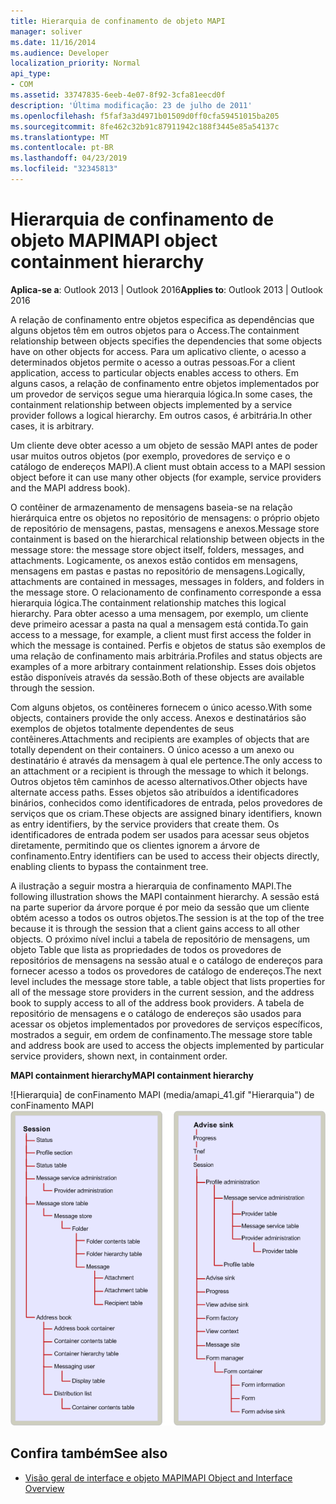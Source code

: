 ```yaml
---
title: Hierarquia de confinamento de objeto MAPI
manager: soliver
ms.date: 11/16/2014
ms.audience: Developer
localization_priority: Normal
api_type:
- COM
ms.assetid: 33747835-6eeb-4e07-8f92-3cfa81eecd0f
description: 'Última modificação: 23 de julho de 2011'
ms.openlocfilehash: f5faf3a3d4971b01509d0ff0cfa59451015ba205
ms.sourcegitcommit: 8fe462c32b91c87911942c188f3445e85a54137c
ms.translationtype: MT
ms.contentlocale: pt-BR
ms.lasthandoff: 04/23/2019
ms.locfileid: "32345813"
---
```

# <a name="mapi-object-containment-hierarchy"></a><span data-ttu-id="56a3c-103">Hierarquia de confinamento de objeto MAPI</span><span class="sxs-lookup"><span data-stu-id="56a3c-103">MAPI object containment hierarchy</span></span>
  
<span data-ttu-id="56a3c-104">**Aplica-se a**: Outlook 2013 | Outlook 2016</span><span class="sxs-lookup"><span data-stu-id="56a3c-104">**Applies to**: Outlook 2013 | Outlook 2016</span></span> 
  
<span data-ttu-id="56a3c-105">A relação de confinamento entre objetos especifica as dependências que alguns objetos têm em outros objetos para o Access.</span><span class="sxs-lookup"><span data-stu-id="56a3c-105">The containment relationship between objects specifies the dependencies that some objects have on other objects for access.</span></span> <span data-ttu-id="56a3c-106">Para um aplicativo cliente, o acesso a determinados objetos permite o acesso a outras pessoas.</span><span class="sxs-lookup"><span data-stu-id="56a3c-106">For a client application, access to particular objects enables access to others.</span></span> <span data-ttu-id="56a3c-107">Em alguns casos, a relação de confinamento entre objetos implementados por um provedor de serviços segue uma hierarquia lógica.</span><span class="sxs-lookup"><span data-stu-id="56a3c-107">In some cases, the containment relationship between objects implemented by a service provider follows a logical hierarchy.</span></span> <span data-ttu-id="56a3c-108">Em outros casos, é arbitrária.</span><span class="sxs-lookup"><span data-stu-id="56a3c-108">In other cases, it is arbitrary.</span></span> 
  
<span data-ttu-id="56a3c-109">Um cliente deve obter acesso a um objeto de sessão MAPI antes de poder usar muitos outros objetos (por exemplo, provedores de serviço e o catálogo de endereços MAPI).</span><span class="sxs-lookup"><span data-stu-id="56a3c-109">A client must obtain access to a MAPI session object before it can use many other objects (for example, service providers and the MAPI address book).</span></span>
  
<span data-ttu-id="56a3c-110">O contêiner de armazenamento de mensagens baseia-se na relação hierárquica entre os objetos no repositório de mensagens: o próprio objeto de repositório de mensagens, pastas, mensagens e anexos.</span><span class="sxs-lookup"><span data-stu-id="56a3c-110">Message store containment is based on the hierarchical relationship between objects in the message store: the message store object itself, folders, messages, and attachments.</span></span> <span data-ttu-id="56a3c-111">Logicamente, os anexos estão contidos em mensagens, mensagens em pastas e pastas no repositório de mensagens.</span><span class="sxs-lookup"><span data-stu-id="56a3c-111">Logically, attachments are contained in messages, messages in folders, and folders in the message store.</span></span> <span data-ttu-id="56a3c-112">O relacionamento de confinamento corresponde a essa hierarquia lógica.</span><span class="sxs-lookup"><span data-stu-id="56a3c-112">The containment relationship matches this logical hierarchy.</span></span> <span data-ttu-id="56a3c-113">Para obter acesso a uma mensagem, por exemplo, um cliente deve primeiro acessar a pasta na qual a mensagem está contida.</span><span class="sxs-lookup"><span data-stu-id="56a3c-113">To gain access to a message, for example, a client must first access the folder in which the message is contained.</span></span> <span data-ttu-id="56a3c-114">Perfis e objetos de status são exemplos de uma relação de confinamento mais arbitrária.</span><span class="sxs-lookup"><span data-stu-id="56a3c-114">Profiles and status objects are examples of a more arbitrary containment relationship.</span></span> <span data-ttu-id="56a3c-115">Esses dois objetos estão disponíveis através da sessão.</span><span class="sxs-lookup"><span data-stu-id="56a3c-115">Both of these objects are available through the session.</span></span> 
  
<span data-ttu-id="56a3c-116">Com alguns objetos, os contêineres fornecem o único acesso.</span><span class="sxs-lookup"><span data-stu-id="56a3c-116">With some objects, containers provide the only access.</span></span> <span data-ttu-id="56a3c-117">Anexos e destinatários são exemplos de objetos totalmente dependentes de seus contêineres.</span><span class="sxs-lookup"><span data-stu-id="56a3c-117">Attachments and recipients are examples of objects that are totally dependent on their containers.</span></span> <span data-ttu-id="56a3c-118">O único acesso a um anexo ou destinatário é através da mensagem à qual ele pertence.</span><span class="sxs-lookup"><span data-stu-id="56a3c-118">The only access to an attachment or a recipient is through the message to which it belongs.</span></span> <span data-ttu-id="56a3c-119">Outros objetos têm caminhos de acesso alternativos.</span><span class="sxs-lookup"><span data-stu-id="56a3c-119">Other objects have alternate access paths.</span></span> <span data-ttu-id="56a3c-120">Esses objetos são atribuídos a identificadores binários, conhecidos como identificadores de entrada, pelos provedores de serviços que os criam.</span><span class="sxs-lookup"><span data-stu-id="56a3c-120">These objects are assigned binary identifiers, known as entry identifiers, by the service providers that create them.</span></span> <span data-ttu-id="56a3c-121">Os identificadores de entrada podem ser usados para acessar seus objetos diretamente, permitindo que os clientes ignorem a árvore de confinamento.</span><span class="sxs-lookup"><span data-stu-id="56a3c-121">Entry identifiers can be used to access their objects directly, enabling clients to bypass the containment tree.</span></span> 
  
<span data-ttu-id="56a3c-122">A ilustração a seguir mostra a hierarquia de confinamento MAPI.</span><span class="sxs-lookup"><span data-stu-id="56a3c-122">The following illustration shows the MAPI containment hierarchy.</span></span> <span data-ttu-id="56a3c-123">A sessão está na parte superior da árvore porque é por meio da sessão que um cliente obtém acesso a todos os outros objetos.</span><span class="sxs-lookup"><span data-stu-id="56a3c-123">The session is at the top of the tree because it is through the session that a client gains access to all other objects.</span></span> <span data-ttu-id="56a3c-124">O próximo nível inclui a tabela de repositório de mensagens, um objeto Table que lista as propriedades de todos os provedores de repositórios de mensagens na sessão atual e o catálogo de endereços para fornecer acesso a todos os provedores de catálogo de endereços.</span><span class="sxs-lookup"><span data-stu-id="56a3c-124">The next level includes the message store table, a table object that lists properties for all of the message store providers in the current session, and the address book to supply access to all of the address book providers.</span></span> <span data-ttu-id="56a3c-125">A tabela de repositório de mensagens e o catálogo de endereços são usados para acessar os objetos implementados por provedores de serviços específicos, mostrados a seguir, em ordem de confinamento.</span><span class="sxs-lookup"><span data-stu-id="56a3c-125">The message store table and address book are used to access the objects implemented by particular service providers, shown next, in containment order.</span></span>
  
<span data-ttu-id="56a3c-126">**MAPI containment hierarchy**</span><span class="sxs-lookup"><span data-stu-id="56a3c-126">**MAPI containment hierarchy**</span></span>
  
<span data-ttu-id="56a3c-127">![Hierarquia] de conFinamento MAPI (media/amapi_41.gif "Hierarquia") de conFinamento MAPI</span><span class="sxs-lookup"><span data-stu-id="56a3c-127">![MAPI containment hierarchy](media/amapi_41.gif "MAPI containment hierarchy")</span></span>
  
## <a name="see-also"></a><span data-ttu-id="56a3c-128">Confira também</span><span class="sxs-lookup"><span data-stu-id="56a3c-128">See also</span></span>

- [<span data-ttu-id="56a3c-129">Visão geral de interface e objeto MAPI</span><span class="sxs-lookup"><span data-stu-id="56a3c-129">MAPI Object and Interface Overview</span></span>](mapi-object-and-interface-overview.md)

